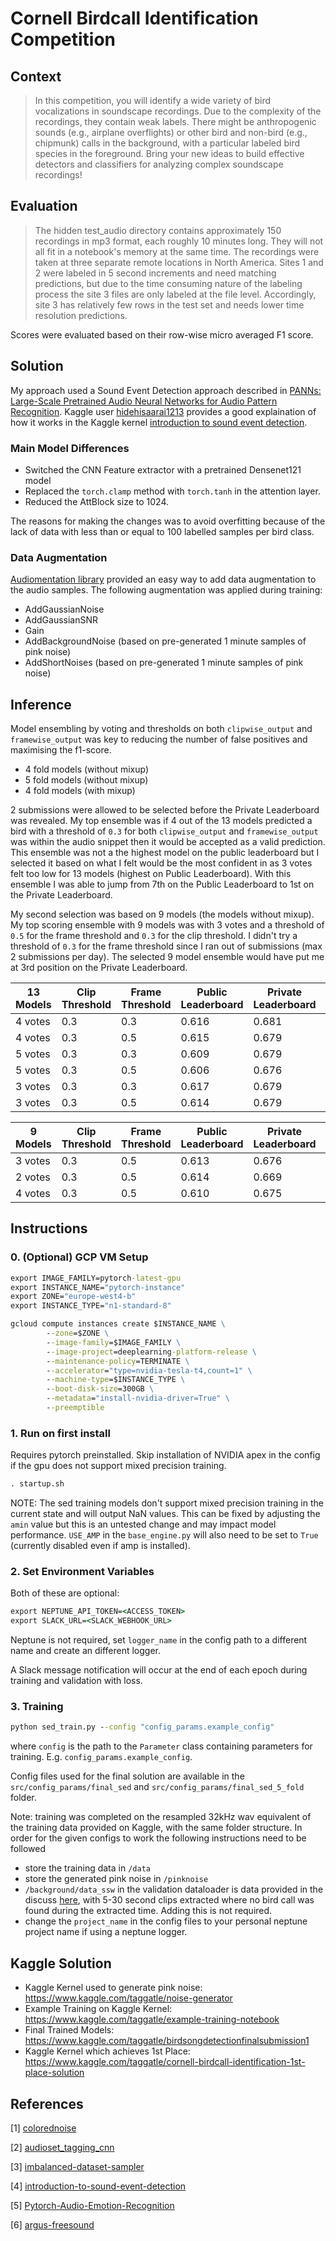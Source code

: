 # Cornell Birdcall Identification Competition


## Context

> In this competition, you will identify a wide variety of bird vocalizations in soundscape recordings. Due to the complexity of the recordings, they contain weak labels. There might be anthropogenic sounds (e.g., airplane overflights) or other bird and non-bird (e.g., chipmunk) calls in the background, with a particular labeled bird species in the foreground. Bring your new ideas to build effective detectors and classifiers for analyzing complex soundscape recordings!

## Evaluation

> The hidden test_audio directory contains approximately 150 recordings in mp3 format, each roughly 10 minutes long. They will not all fit in a notebook's memory at the same time. The recordings were taken at three separate remote locations in North America. Sites 1 and 2 were labeled in 5 second increments and need matching predictions, but due to the time consuming nature of the labeling process the site 3 files are only labeled at the file level. Accordingly, site 3 has relatively few rows in the test set and needs lower time resolution predictions.

Scores were evaluated based on their row-wise micro averaged F1 score.

## Solution

My approach used a Sound Event Detection approach described in [PANNs: Large-Scale Pretrained Audio Neural Networks for Audio Pattern Recognition](https://arxiv.org/abs/1912.10211). Kaggle user [hidehisaarai1213](hidehisaarai1213) provides a good explaination of how it works in the Kaggle kernel [introduction to sound event detection](https://www.kaggle.com/hidehisaarai1213/introduction-to-sound-event-detection).

### Main Model Differences

- Switched the CNN Feature extractor with a pretrained Densenet121 model
- Replaced the `torch.clamp` method with `torch.tanh` in the attention layer.
- Reduced the AttBlock size to 1024.

The reasons for making the changes was to avoid overfitting because of the lack of data with less than or equal to 100 labelled samples per bird class.

### Data Augmentation

[Audiomentation library](https://github.com/iver56/audiomentations) provided an easy way to add data augmentation to the audio samples. The following augmentation was applied during training:

- AddGaussianNoise
- AddGaussianSNR
- Gain
- AddBackgroundNoise (based on pre-generated 1 minute samples of pink noise)
- AddShortNoises (based on pre-generated 1 minute samples of pink noise)

## Inference

Model ensembling by voting and thresholds on both `clipwise_output` and `framewise_output` was key to reducing the number of false positives and maximising the f1-score.

- 4 fold models (without mixup)
- 5 fold models (without mixup)
- 4 fold models (with mixup)

2 submissions were allowed to be selected before the Private Leaderboard was revealed. My top ensemble was if 4 out of the 13 models predicted a bird with a threshold of `0.3` for both `clipwise_output` and `framewise_output` was within the audio snippet then it would be accepted as a valid prediction. This ensemble was not a the highest model on the public leaderboard but I selected it based on what I felt would be the most confident in as 3 votes felt too low for 13 models (highest on Public Leaderboard). With this ensemble I was able to jump from 7th on the Public Leaderboard to 1st on the Private Leaderboard.

My second selection was based on 9 models (the models without mixup). My top scoring ensemble with 9 models was with 3 votes and a threshold of `0.5` for the frame threshold and `0.3` for the clip threshold. I didn't try a threshold of `0.3` for the frame threshold since I ran out of submissions (max 2 submissions per day). The selected 9 model ensemble would have put me at 3rd position on the Private Leaderboard.

| **13 Models**        | Clip Threshold | Frame Threshold | Public Leaderboard | Private Leaderboard | Selected |
|---------|----------------|-----------------|--------------------|---------------------|----------|
| 4 votes | 0.3            | 0.3             | 0.616              | 0.681               | x        |
| 4 votes | 0.3            | 0.5             | 0.615              | 0.679               |         |
| 5 votes | 0.3            | 0.3             | 0.609              | 0.679               |         |
| 5 votes | 0.3            | 0.5             | 0.606              | 0.676               |         |
| 3 votes | 0.3            | 0.3             | 0.617              | 0.679               |         |
| 3 votes | 0.3            | 0.5             | 0.614              | 0.679               |         |

| **9 Models**        | Clip Threshold | Frame Threshold | Public Leaderboard | Private Leaderboard | Selected |
|---------|----------------|-----------------|--------------------|---------------------|----------|
| 3 votes | 0.3            | 0.5             | 0.613              | 0.676               | x        |
| 2 votes | 0.3            | 0.5             | 0.614              | 0.669               |         |
| 4 votes | 0.3            | 0.5             | 0.610              | 0.675               |         |

## Instructions

### 0. (Optional) GCP VM Setup

```cmd
export IMAGE_FAMILY=pytorch-latest-gpu
export INSTANCE_NAME="pytorch-instance"
export ZONE="europe-west4-b"
export INSTANCE_TYPE="n1-standard-8"

gcloud compute instances create $INSTANCE_NAME \
        --zone=$ZONE \
        --image-family=$IMAGE_FAMILY \
        --image-project=deeplearning-platform-release \
        --maintenance-policy=TERMINATE \
        --accelerator="type=nvidia-tesla-t4,count=1" \
        --machine-type=$INSTANCE_TYPE \
        --boot-disk-size=300GB \
        --metadata="install-nvidia-driver=True" \
        --preemptible
```

### 1. Run on first install

Requires pytorch preinstalled. Skip installation of NVIDIA apex in the config if the gpu does not support mixed precision training.

```cmd
. startup.sh
```

NOTE: The sed training models don't support mixed precision training in the current state and will output NaN values. This can be fixed by adjusting the `amin` value but this is an untested change and may impact model performance. `USE_AMP` in the `base_engine.py` will also need to be set to `True` (currently disabled even if amp is installed).

### 2. Set Environment Variables

Both of these are optional:

```cmd
export NEPTUNE_API_TOKEN=<ACCESS_TOKEN>
export SLACK_URL=<SLACK_WEBHOOK_URL>
```

Neptune is not required, set `logger_name` in the config path to a different name and create an different logger.

A Slack message notification will occur at the end of each epoch during training and validation with loss.

### 3. Training


```cmd
python sed_train.py --config "config_params.example_config"
```
where `config` is the path to the `Parameter` class containing parameters for training. E.g. `config_params.example_config`.

Config files used for the final solution are available in the `src/config_params/final_sed` and `src/config_params/final_sed_5_fold` folder.

Note: training was completed on the resampled 32kHz wav equivalent of the training data provided on Kaggle, with the same folder structure. In order for the given configs to work the following instructions need to be followed
- store the training data in `/data`
- store the generated pink noise in `/pinknoise`
- `/background/data_ssw` in the validation dataloader is data provided in the discuss [here](https://www.kaggle.com/c/birdsong-recognition/discussion/158877#911336), with 5-30 second clips extracted where no bird call was found during the extracted time. Adding this is not required.
- change the `project_name` in the config files to your personal neptune project name if using a neptune logger.

## Kaggle Solution

- Kaggle Kernel used to generate pink noise: https://www.kaggle.com/taggatle/noise-generator
- Example Training on Kaggle Kernel: https://www.kaggle.com/taggatle/example-training-notebook
- Final Trained Models: https://www.kaggle.com/taggatle/birdsongdetectionfinalsubmission1
- Kaggle Kernel which achieves 1st Place: https://www.kaggle.com/taggatle/cornell-birdcall-identification-1st-place-solution

## References

[1] [colorednoise](https://github.com/felixpatzelt/colorednoise)

[2] [audioset_tagging_cnn](https://github.com/qiuqiangkong/audioset_tagging_cnn)

[3] [imbalanced-dataset-sampler](https://github.com/ufoym/imbalanced-dataset-sampler)

[4] [introduction-to-sound-event-detection](https://www.kaggle.com/hidehisaarai1213/introduction-to-sound-event-detection)

[5] [Pytorch-Audio-Emotion-Recognition](https://github.com/suicao/Pytorch-Audio-Emotion-Recognition)

[6] [argus-freesound](https://github.com/lRomul/argus-freesound)
